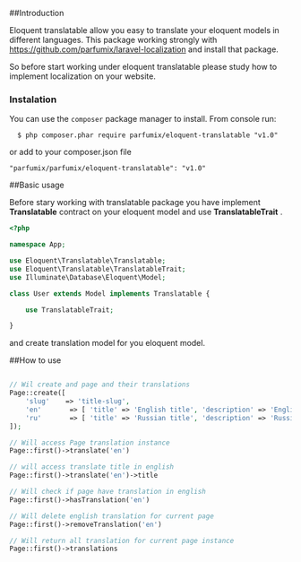 ##Introduction

Eloquent translatable allow you easy to translate your eloquent models in different languages. This package working strongly with https://github.com/parfumix/laravel-localization and install that package.

So before start working under eloquent translatable please study how to implement localization on your website.

### Instalation
You can use the `composer` package manager to install. From console run:

```
  $ php composer.phar require parfumix/eloquent-translatable "v1.0"
```

or add to your composer.json file

    "parfumix/parfumix/eloquent-translatable": "v1.0"


##Basic usage

Before stary working with translatable package you have implement **Translatable** contract on your eloquent model and use **TranslatableTrait** .

```php
<?php

namespace App;

use Eloquent\Translatable\Translatable;
use Eloquent\Translatable\TranslatableTrait;
use Illuminate\Database\Eloquent\Model;

class User extends Model implements Translatable {

    use TranslatableTrait;

}
```

and create translation model for you eloquent model.


##How to use

```php

// Wil create and page and their translations
Page::create([
    'slug'    => 'title-slug',
    'en'       => [ 'title' => 'English title', 'description' => 'English description' ],
    'ru'       => [ 'title' => 'Russian title', 'description' => 'Russian description' ] 
]);

// Will access Page translation instance
Page::first()->translate('en') 

// will access translate title in english 
Page::first()->translate('en')->title

// Will check if page have translation in english
Page::first()->hasTranslation('en')

// Will delete english translation for current page 
Page::first()->removeTranslation('en')

// Will return all translation for current page instance 
Page::first()->translations

```
